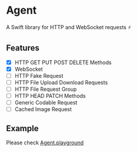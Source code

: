 # Agent
A Swift library for HTTP and WebSocket requests ⚡️

## Features
- [x] HTTP GET PUT POST DELETE Methods
- [x] WebSocket
- [ ] HTTP Fake Request
- [ ] HTTP File Upload Download Requests
- [ ] HTTP File Request Group
- [ ] HTTP HEAD PATCH Methods
- [ ] Generic Codable Request
- [ ] Cached Image Request

## Example
Please check [Agent.playground](https://github.com/ttdp/Agent/blob/master/Agent.playground/Contents.swift)
